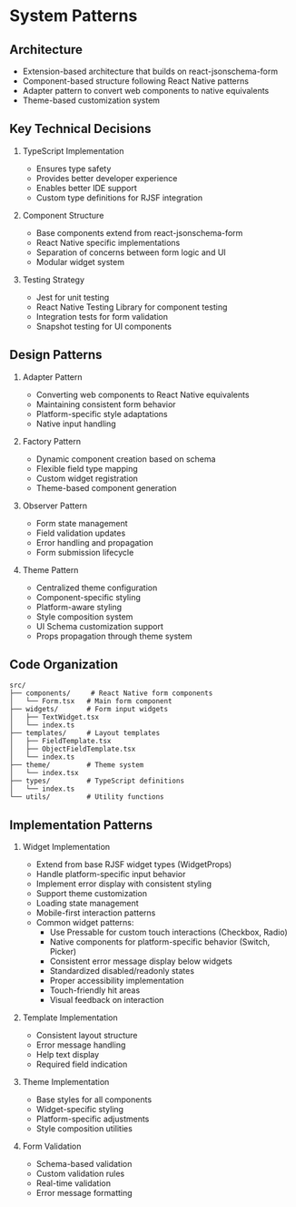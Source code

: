 # System Patterns

## Architecture
- Extension-based architecture that builds on react-jsonschema-form
- Component-based structure following React Native patterns
- Adapter pattern to convert web components to native equivalents
- Theme-based customization system

## Key Technical Decisions
1. TypeScript Implementation
   - Ensures type safety
   - Provides better developer experience
   - Enables better IDE support
   - Custom type definitions for RJSF integration

2. Component Structure
   - Base components extend from react-jsonschema-form
   - React Native specific implementations
   - Separation of concerns between form logic and UI
   - Modular widget system

3. Testing Strategy
   - Jest for unit testing
   - React Native Testing Library for component testing
   - Integration tests for form validation
   - Snapshot testing for UI components

## Design Patterns
1. Adapter Pattern
   - Converting web components to React Native equivalents
   - Maintaining consistent form behavior
   - Platform-specific style adaptations
   - Native input handling

2. Factory Pattern
   - Dynamic component creation based on schema
   - Flexible field type mapping
   - Custom widget registration
   - Theme-based component generation

3. Observer Pattern
   - Form state management
   - Field validation updates
   - Error handling and propagation
   - Form submission lifecycle

4. Theme Pattern
   - Centralized theme configuration
   - Component-specific styling
   - Platform-aware styling
   - Style composition system
   - UI Schema customization support
   - Props propagation through theme system

## Code Organization
```
src/
├── components/     # React Native form components
│   └── Form.tsx   # Main form component
├── widgets/       # Form input widgets
│   ├── TextWidget.tsx
│   └── index.ts
├── templates/     # Layout templates
│   ├── FieldTemplate.tsx
│   ├── ObjectFieldTemplate.tsx
│   └── index.ts
├── theme/         # Theme system
│   └── index.tsx
├── types/         # TypeScript definitions
│   └── index.ts
└── utils/         # Utility functions
```

## Implementation Patterns
1. Widget Implementation
   - Extend from base RJSF widget types (WidgetProps)
   - Handle platform-specific input behavior
   - Implement error display with consistent styling
   - Support theme customization
   - Loading state management
   - Mobile-first interaction patterns
   - Common widget patterns:
     * Use Pressable for custom touch interactions (Checkbox, Radio)
     * Native components for platform-specific behavior (Switch, Picker)
     * Consistent error message display below widgets
     * Standardized disabled/readonly states
     * Proper accessibility implementation
     * Touch-friendly hit areas
     * Visual feedback on interaction

2. Template Implementation
   - Consistent layout structure
   - Error message handling
   - Help text display
   - Required field indication

3. Theme Implementation
   - Base styles for all components
   - Widget-specific styling
   - Platform-specific adjustments
   - Style composition utilities

4. Form Validation
   - Schema-based validation
   - Custom validation rules
   - Real-time validation
   - Error message formatting
